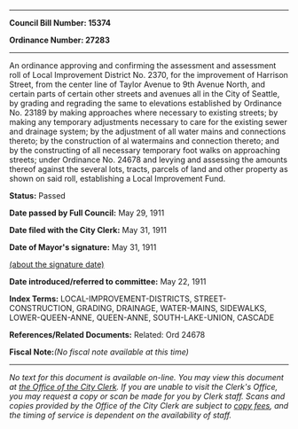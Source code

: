 

********

**Council Bill Number: 15374**
   
**Ordinance Number: 27283**
********

 An ordinance approving and confirming the assessment and assessment roll of Local Improvement District No. 2370, for the improvement of Harrison Street, from the center line of Taylor Avenue to 9th Avenue North, and certain parts of certain other streets and avenues all in the City of Seattle, by grading and regrading the same to elevations established by Ordinance No. 23189 by making approaches where necessary to existing streets; by making any temporary adjustments necessary to care for the existing sewer and drainage system; by the adjustment of all water mains and connections thereto; by the construction of al watermains and connection thereto; and by the constructing of all necessary temporary foot walks on approaching streets; under Ordinance No. 24678 and levying and assessing the amounts thereof against the several lots, tracts, parcels of land and other property as shown on said roll, establishing a Local Improvement Fund.

**Status:** Passed
   
**Date passed by Full Council:** May 29, 1911
   
**Date filed with the City Clerk:** May 31, 1911
   
**Date of Mayor's signature:** May 31, 1911
   
[(about the signature date)](/~public/approvaldate.htm)
   
   
   
**Date introduced/referred to committee:** May 22, 1911
   
   
**Index Terms:** LOCAL-IMPROVEMENT-DISTRICTS, STREET-CONSTRUCTION, GRADING, DRAINAGE, WATER-MAINS, SIDEWALKS, LOWER-QUEEN-ANNE, QUEEN-ANNE, SOUTH-LAKE-UNION, CASCADE

**References/Related Documents:** Related: Ord 24678

**Fiscal Note:**_(No fiscal note available at this time)_
********

_No text for this document is available on-line. You may view this document at [the Office of the City Clerk](http://www.seattle.gov/leg/clerk/contactUs.htm). If you are unable to visit the Clerk's Office, you may request a copy or scan be made for you by Clerk staff. Scans and copies provided by the Office of the City Clerk are subject to [copy fees](http://clerk.seattle.gov/~public/clerkfees.htm), and the timing of service is dependent on the availability of staff._


